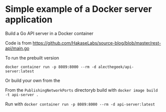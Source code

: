# Simple example of a Docker server application

Build a Go API server in a Docker container

Code is from https://github.com/HakaseLabs/source-blog/blob/master/rest-api/main.go

To run the prebuilt version

`docker container run -p 8089:8000 --rm -d alecthegeek/api-server:latest`

Or build your own from the 

From the `PublishingNetworkPorts` directoryb build with `docker image build -t api-server .`

Run with `docker container run -p 8089:8000 --rm -d api-server:latest`
